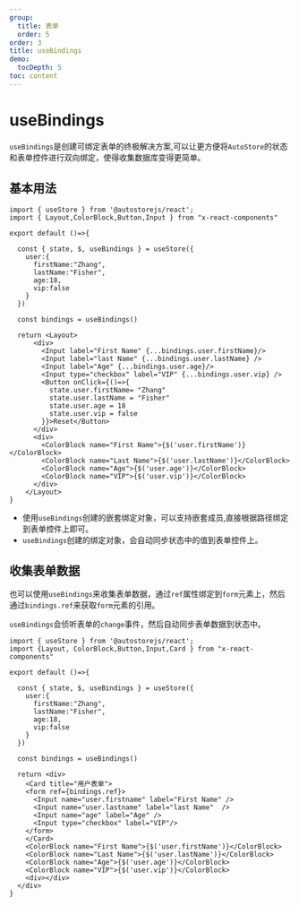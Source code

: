 ```yaml
---
group:
  title: 表单
  order: 5
order: 3 
title: useBindings
demo:
  tocDepth: 5
toc: content
---
```

 

# useBindings

`useBindings`是创建可绑定表单的终极解决方案,可以让更方便将`AutoStore`的状态和表单控件进行双向绑定，使得收集数据库变得更简单。

## 基本用法

```tsx   
import { useStore } from '@autostorejs/react';
import { Layout,ColorBlock,Button,Input } from "x-react-components"
 
export default ()=>{

  const { state, $, useBindings } = useStore({
    user:{
      firstName:"Zhang",
      lastName:"Fisher",
      age:18,
      vip:false 
    }
  })

  const bindings = useBindings()

  return <Layout>
      <div>    
        <Input label="First Name" {...bindings.user.firstName}/>
        <Input label="last Name" {...bindings.user.lastName} />
        <Input label="Age" {...bindings.user.age}/>
        <Input type="checkbox" label="VIP" {...bindings.user.vip} />
        <Button onClick={()=>{
          state.user.firstName= "Zhang"
          state.user.lastName = "Fisher"
          state.user.age = 18
          state.user.vip = false
        }}>Reset</Button>
      </div>
      <div>    
        <ColorBlock name="First Name">{$('user.firstName')}</ColorBlock>
        <ColorBlock name="Last Name">{$('user.lastName')}</ColorBlock>        
        <ColorBlock name="Age">{$('user.age')}</ColorBlock>        
        <ColorBlock name="VIP">{$('user.vip')}</ColorBlock>    
      </div>    
    </Layout>
}

```

- 使用`useBindings`创建的嵌套绑定对象，可以支持嵌套成员,直接根据路径绑定到表单控件上即可。
- `useBindings`创建的绑定对象，会自动同步状态中的值到表单控件上。

## 收集表单数据

也可以使用`useBindings`来收集表单数据，通过`ref`属性绑定到`form`元素上，然后通过`bindings.ref`来获取`form`元素的引用。

`useBindings`会侦听表单的`change`事件，然后自动同步表单数据到状态中。


```tsx | pure
import { useStore } from '@autostorejs/react';
import {Layout, ColorBlock,Button,Input,Card } from "x-react-components"
 
export default ()=>{

  const { state, $, useBindings } = useStore({
    user:{
      firstName:"Zhang",
      lastName:"Fisher",
      age:18,
      vip:false 
    }
  })

  const bindings = useBindings()

  return <div>    
    <Card title="用户表单">
    <form ref={bindings.ref}>
      <Input name="user.firstname" label="First Name" />
      <Input name="user.lastname" label="last Name"  />
      <Input name="age" label="Age" />
      <Input type="checkbox" label="VIP"/>
    </form>
    </Card>
    <ColorBlock name="First Name">{$('user.firstName')}</ColorBlock>
    <ColorBlock name="Last Name">{$('user.lastName')}</ColorBlock>        
    <ColorBlock name="Age">{$('user.age')}</ColorBlock>        
    <ColorBlock name="VIP">{$('user.vip')}</ColorBlock>    
    <div></div>    
  </div>
}

```